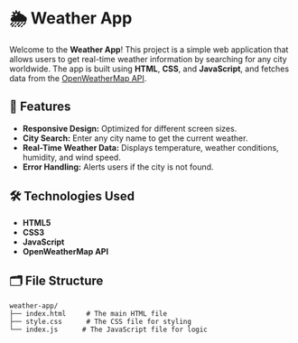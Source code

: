 # 🌦️ Weather App

Welcome to the **Weather App**! This project is a simple web application that allows users to get real-time weather information by searching for any city worldwide. The app is built using **HTML**, **CSS**, and **JavaScript**, and fetches data from the [OpenWeatherMap API](https://openweathermap.org/).

## 🌟 Features

- **Responsive Design:** Optimized for different screen sizes.
- **City Search:** Enter any city name to get the current weather.
- **Real-Time Weather Data:** Displays temperature, weather conditions, humidity, and wind speed.
- **Error Handling:** Alerts users if the city is not found.

## 🛠️ Technologies Used

- **HTML5**
- **CSS3**
- **JavaScript**
- **OpenWeatherMap API**

## 🗂️ File Structure

```plaintext
weather-app/
├── index.html     # The main HTML file
├── style.css      # The CSS file for styling
└── index.js      # The JavaScript file for logic
